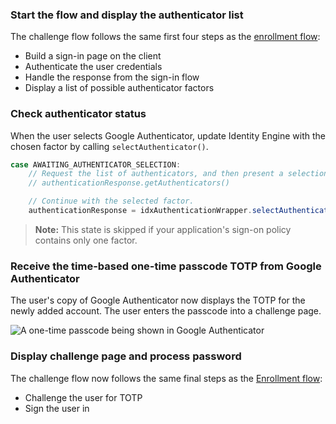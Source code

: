 ### Start the flow and display the authenticator list

The challenge flow follows the same first four steps as the [enrollment flow](#integrate-sdk-for-authenticator-enrollment):

* Build a sign-in page on the client
* Authenticate the user credentials
* Handle the response from the sign-in flow
* Display a list of possible authenticator factors

### Check authenticator status

When the user selects Google Authenticator, update Identity Engine with the chosen factor by calling `selectAuthenticator()`.


```java
case AWAITING_AUTHENTICATOR_SELECTION:
    // Request the list of authenticators, and then present a selection list to the user.
    // authenticationResponse.getAuthenticators()

    // Continue with the selected factor.
    authenticationResponse = idxAuthenticationWrapper.selectAuthenticator(proceedContext, authenticator);
```

> **Note:**  This state is skipped if your application's sign-on policy contains only one factor.

### Receive the time-based one-time passcode TOTP from Google Authenticator 

The user's copy of Google Authenticator now displays the TOTP for the newly added account. The user enters the passcode into a challenge page.

<div class="half">

![A one-time passcode being shown in Google Authenticator](/img/authenticators/authenticators-google-one-time-password.png)

</div>

### Display challenge page and process password

The challenge flow now follows the same final steps as the [Enrollment flow](#_8-challenge-user-for-totp):

* Challenge the user for TOTP
* Sign the user in
